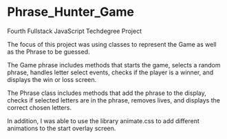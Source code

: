 # Phrase_Hunter_Game
 Fourth Fullstack JavaScript Techdegree Project 

The focus of this project was using classes to represent the Game as well as the Phrase to be guessed. 

The Game phrase includes methods that starts the game, selects a random phrase, handles letter select events, checks if the player is a winner, and displays the win or loss screen.

The Phrase class includes methods that add the phrase to the display, checks if selected letters are in the phrase, removes lives, and displays the correct chosen letters. 

In addition, I was able to use the library animate.css to add different animations to the start overlay screen.
